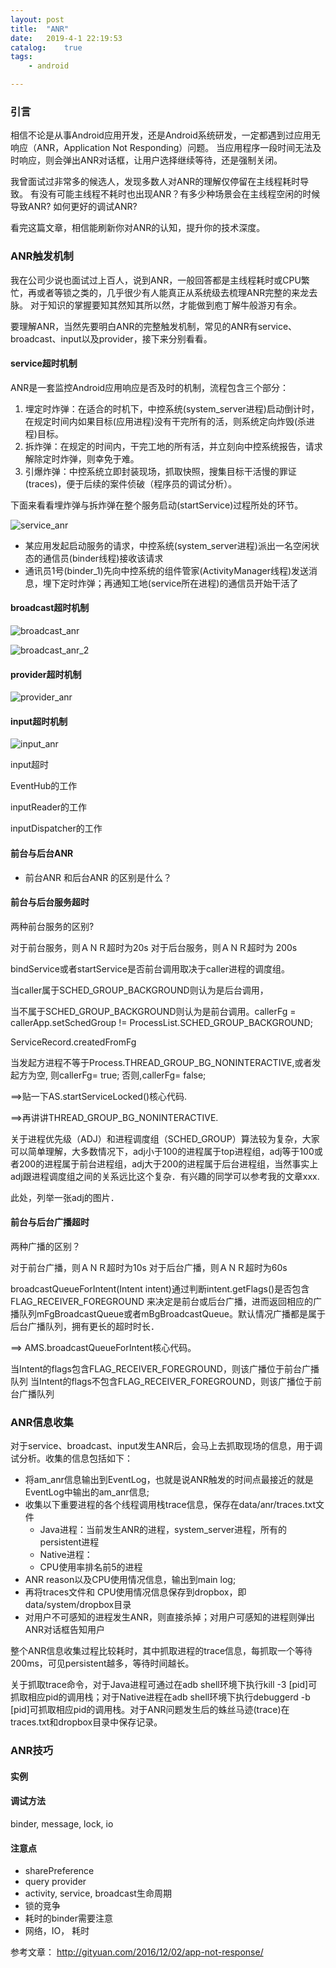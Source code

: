 ```yaml
---
layout: post
title:  "ANR"
date:   2019-4-1 22:19:53
catalog:    true
tags:
    - android

---
```


### 引言

相信不论是从事Android应用开发，还是Android系统研发，一定都遇到过应用无响应（ANR，Application Not Responding）问题。
当应用程序一段时间无法及时响应，则会弹出ANR对话框，让用户选择继续等待，还是强制关闭。

我曾面试过非常多的候选人，发现多数人对ANR的理解仅停留在主线程耗时导致。
有没有可能主线程不耗时也出现ANR？有多少种场景会在主线程空闲的时候导致ANR? 如何更好的调试ANR?

看完这篇文章，相信能刷新你对ANR的认知，提升你的技术深度。

### ANR触发机制

我在公司少说也面试过上百人，说到ANR，一般回答都是主线程耗时或CPU繁忙，再或者等锁之类的，几乎很少有人能真正从系统级去梳理ANR完整的来龙去脉。
对于知识的掌握要知其然知其所以然，才能做到庖丁解牛般游刃有余。

要理解ANR，当然先要明白ANR的完整触发机制，常见的ANR有service、broadcast、input以及provider，接下来分别看看。

#### service超时机制

ANR是一套监控Android应用响应是否及时的机制，流程包含三个部分：

1. 埋定时炸弹：在适合的时机下，中控系统(system_server进程)启动倒计时，在规定时间内如果目标(应用进程)没有干完所有的活，则系统定向炸毁(杀进程)目标。
2. 拆炸弹：在规定的时间内，干完工地的所有活，并立刻向中控系统报告，请求解除定时炸弹，则幸免于难。
3. 引爆炸弹：中控系统立即封装现场，抓取快照，搜集目标干活慢的罪证(traces)，便于后续的案件侦破（程序员的调试分析）。

下面来看看埋炸弹与拆炸弹在整个服务启动(startService)过程所处的环节。

![service_anr](/images/android-anr/service_anr.jpg)

- 某应用发起启动服务的请求，中控系统(system_server进程)派出一名空闲状态的通信员(binder线程)接收该请求
- 通讯员1号(binder_1)先向中控系统的组件管家(ActivityManager线程)发送消息，埋下定时炸弹；再通知工地(service所在进程)的通信员开始干活了

#### broadcast超时机制
![broadcast_anr](/images/android-anr/broadcast_anr.jpg)

![broadcast_anr_2](/images/android-anr/broadcast_anr_2.jpg)

#### provider超时机制
![provider_anr](/images/android-anr/provider_anr.jpg)

#### input超时机制
![input_anr](/images/android-anr/input_anr.jpg)

input超时

EventHub的工作

inputReader的工作

inputDispatcher的工作

#### 前台与后台ANR
- 前台ANR 和后台ANR 的区别是什么？


#### 前台与后台服务超时

两种前台服务的区别?

对于前台服务，则ＡＮＲ超时为20s
对于后台服务，则ＡＮＲ超时为 200s

bindService或者startService是否前台调用取决于caller进程的调度组。

当caller属于SCHED_GROUP_BACKGROUND则认为是后台调用，

当不属于SCHED_GROUP_BACKGROUND则认为是前台调用。callerFg = callerApp.setSchedGroup != ProcessList.SCHED_GROUP_BACKGROUND;



ServiceRecord.createdFromFg

当发起方进程不等于Process.THREAD_GROUP_BG_NONINTERACTIVE,或者发起方为空, 则callerFg= true;
否则,callerFg= false;

==>贴一下AS.startServiceLocked()核心代码.



==>再讲讲THREAD_GROUP_BG_NONINTERACTIVE.

关于进程优先级（ADJ）和进程调度组（SCHED_GROUP）算法较为复杂，大家可以简单理解，大多数情况下，adj小于100的进程属于top进程组，adj等于100或者200的进程属于前台进程组，adj大于200的进程属于后台进程组，当然事实上adj跟进程调度组之间的关系远比这个复杂．有兴趣的同学可以参考我的文章xxx.

此处，列举一张adj的图片．


#### 前台与后台广播超时
两种广播的区别？

对于前台广播，则ＡＮＲ超时为10s
对于后台广播，则ＡＮＲ超时为60s


broadcastQueueForIntent(Intent intent)通过判断intent.getFlags()是否包含FLAG_RECEIVER_FOREGROUND 来决定是前台或后台广播，进而返回相应的广播队列mFgBroadcastQueue或者mBgBroadcastQueue。默认情况广播都是属于后台广播队列，拥有更长的超时时长．

==> AMS.broadcastQueueForIntent核心代码。

当Intent的flags包含FLAG_RECEIVER_FOREGROUND，则该广播位于前台广播队列
当Intent的flags不包含FLAG_RECEIVER_FOREGROUND，则该广播位于前台广播队列

### ANR信息收集
对于service、broadcast、input发生ANR后，会马上去抓取现场的信息，用于调试分析。收集的信息包括如下：

- 将am_anr信息输出到EventLog，也就是说ANR触发的时间点最接近的就是EventLog中输出的am_anr信息;
- 收集以下重要进程的各个线程调用栈trace信息，保存在data/anr/traces.txt文件
    - Java进程：当前发生ANR的进程，system_server进程，所有的persistent进程
    - Native进程：
    - CPU使用率排名前5的进程
- ANR reason以及CPU使用情况信息，输出到main log;
- 再将traces文件和 CPU使用情况信息保存到dropbox，即data/system/dropbox目录
- 对用户不可感知的进程发生ANR，则直接杀掉；对用户可感知的进程则弹出ANR对话框告知用户

整个ANR信息收集过程比较耗时，其中抓取进程的trace信息，每抓取一个等待200ms，可见persistent越多，等待时间越长。

关于抓取trace命令，对于Java进程可通过在adb shell环境下执行kill -3 [pid]可抓取相应pid的调用栈；对于Native进程在adb shell环境下执行debuggerd -b [pid]可抓取相应pid的调用栈。对于ANR问题发生后的蛛丝马迹(trace)在traces.txt和dropbox目录中保存记录。

### ANR技巧


#### 实例

#### 调试方法
binder, message, lock, io

#### 注意点

- sharePreference
- query provider
- activity, service, broadcast生命周期
- 锁的竞争
- 耗时的binder需要注意
- 网络，IO， 耗时


参考文章：
http://gityuan.com/2016/12/02/app-not-response/

